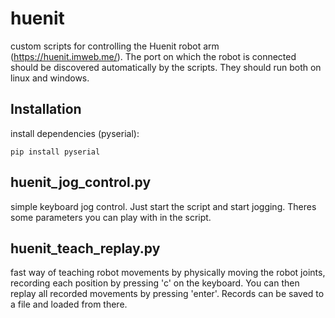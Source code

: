 # huenit
custom scripts for controlling the Huenit robot arm (https://huenit.imweb.me/). The port on which the robot is connected should be discovered automatically by the scripts. They should run both on linux and windows.


## Installation

install dependencies (pyserial):

```
pip install pyserial
```

## huenit_jog_control.py

simple keyboard jog control. Just start the script and start jogging. Theres some parameters you can play with in the script.

## huenit_teach_replay.py

fast way of teaching robot movements by physically moving the robot joints, recording each position by pressing 'c' on the keyboard. You can then replay all recorded movements by pressing 'enter'. Records can be saved to a file and loaded from there.
